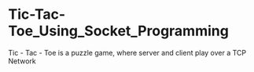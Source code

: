 # Tic-Tac-Toe_Using_Socket_Programming
Tic - Tac - Toe is a puzzle game, where server and client play over a TCP Network

